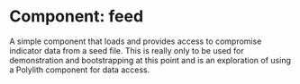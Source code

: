 # Component: feed

A simple component that loads and provides access to compromise indicator data from a seed file.  This is really only to be used for demonstration and bootstrapping at this point and is an exploration of using a Polylith component for data access.
